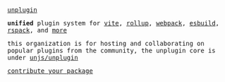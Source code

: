 [<samp>unplugin</samp>](https://github.com/unjs/unplugin)

<samp><b>unified</b> plugin system for <a href="https://github.com/unjs/unplugin#hooks">vite</a>, <a href="https://github.com/unjs/unplugin#hooks">rollup</a>, <a href="https://github.com/unjs/unplugin#hooks">webpack</a>, <a href="https://github.com/unjs/unplugin#hooks">esbuild</a>, <a href="https://github.com/unjs/unplugin#hooks">rspack</a>, and <a href="https://github.com/unjs/unplugin#hooks">more</a></samp>

<samp>this organization is for hosting and collaborating on popular plugins from the community, the unplugin core is under <a href="https://github.com/unjs/unplugin">unjs/unplugin</a></samp>

[<samp>contribute your package</samp>](https://github.com/unplugin/.github/blob/main/PACKAGE_CONTRIBUTE.md)
